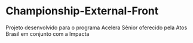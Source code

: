 # Championship-External-Front
Projeto desenvolvido para o programa Acelera Sênior oferecido pela Atos Brasil em conjunto com a Impacta
